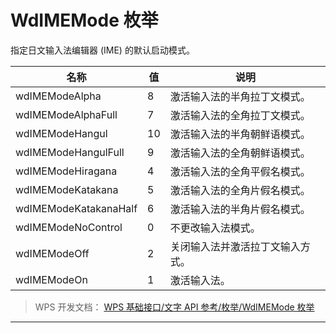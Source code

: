 # WdIMEMode 枚举

指定日文输入法编辑器 (IME) 的默认启动模式。

| 名称                  | 值  | 说明                             |
|-----------------------|-----|----------------------------------|
| wdIMEModeAlpha        | 8   | 激活输入法的半角拉丁文模式。     |
| wdIMEModeAlphaFull    | 7   | 激活输入法的全角拉丁文模式。     |
| wdIMEModeHangul       | 10  | 激活输入法的半角朝鲜语模式。     |
| wdIMEModeHangulFull   | 9   | 激活输入法的全角朝鲜语模式。     |
| wdIMEModeHiragana     | 4   | 激活输入法的全角平假名模式。     |
| wdIMEModeKatakana     | 5   | 激活输入法的全角片假名模式。     |
| wdIMEModeKatakanaHalf | 6   | 激活输入法的半角片假名模式。     |
| wdIMEModeNoControl    | 0   | 不更改输入法模式。               |
| wdIMEModeOff          | 2   | 关闭输入法并激活拉丁文输入方式。 |
| wdIMEModeOn           | 1   | 激活输入法。                     |

> WPS 开发文档： [WPS 基础接口/文字 API 参考/枚举/WdIMEMode 枚举](https://qn.cache.wpscdn.cn/encs/doc/office_v19/topics/WPS%20%E5%9F%BA%E7%A1%80%E6%8E%A5%E5%8F%A3/%E6%96%87%E5%AD%97%20API%20%E5%8F%82%E8%80%83/%E6%9E%9A%E4%B8%BE/WdIMEMode%20%E6%9E%9A%E4%B8%BE.html)

------------------------------------------------------------------------
